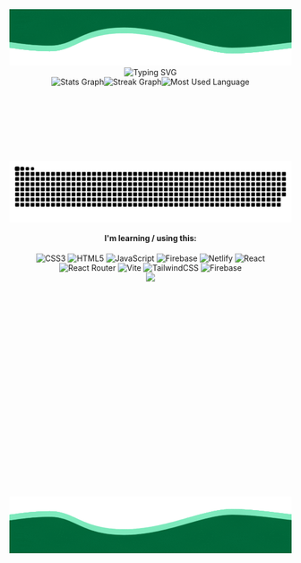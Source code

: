 <div
    style="
        display: flex;
        flex-direction: column;
        align-items: center;
        justify-content: center;
    "
>
    <div align="center">
        <img
            src="/waves2.gif"
            alt="Wave"
        />
    </div>
    <div align="center">
        <img
            src="https://readme-typing-svg.demolab.com?font=VT323&size=30&duration=1000&pause=1000&color=00F726&background=001F0400&center=true&vCenter=true&multiline=true&repeat=true&random=false&width=435&height=200&lines=Oh+hey+sup!+%3AD;-Joes131205-;-Joe+Steven-;-Beginner+Web+Developer-"
            alt="Typing SVG"
        />
    </div>
    <div align="center" style="display: flex; justify-content: center">
        <img
            src="https://github-readme-stats.vercel.app/api?username=Joes131205&theme=chartreuse-dark&hide_border=true&include_all_commits=false&count_private=true&hide_rank=true"
            alt="Stats Graph"
            height="150"
        />
        <img
            src="https://github-readme-streak-stats.herokuapp.com/?user=Joes131205&theme=chartreuse-dark&hide_border=true"
            alt="Streak Graph"
            height="150"
        />
        <img
            src="https://github-readme-stats.vercel.app/api/top-langs/?username=Joes131205&theme=chartreuse-dark&hide_border=true&include_all_commits=false&count_private=true&layout=compact"
            alt="Most Used Language"
            height="150"
        />
    </div>
    <img
        src="https://raw.githubusercontent.com/Joes131205/Joes131205/output/snake.svg"
        alt="Snake animation"
    />
    <h4 align="left">I'm learning / using this:</h4>
    <div align="center">
        <img
            src="https://img.shields.io/badge/css3-%231572B6.svg?style=for-the-badge&logo=css3&logoColor=white"
            alt="CSS3"
        />
        <img
            src="https://img.shields.io/badge/html5-%23E34F26.svg?style=for-the-badge&logo=html5&logoColor=white"
            alt="HTML5"
        />
        <img
            src="https://img.shields.io/badge/javascript-%23323330.svg?style=for-the-badge&logo=javascript&logoColor=%23F7DF1E"
            alt="JavaScript"
        />
        <img
            src="https://img.shields.io/badge/firebase-%23039BE5.svg?style=for-the-badge&logo=firebase"
            alt="Firebase"
        />
        <img
            src="https://img.shields.io/badge/netlify-%23000000.svg?style=for-the-badge&logo=netlify&logoColor=#00C7B7"
            alt="Netlify"
        />
        <img
            src="https://img.shields.io/badge/react-%2320232a.svg?style=for-the-badge&logo=react&logoColor=%2361DAFB"
            alt="React"
        />
        <img
            src="https://img.shields.io/badge/React_Router-CA4245?style=for-the-badge&logo=react-router&logoColor=white"
            alt="React Router"
        />
        <img
            src="https://img.shields.io/badge/vite-%23646CFF.svg?style=for-the-badge&logo=vite&logoColor=white"
            alt="Vite"
        />
        <img
            src="https://img.shields.io/badge/tailwindcss-%2338B2AC.svg?style=for-the-badge&logo=tailwind-css&logoColor=white"
            alt="TailwindCSS"
        />
        <img
            src="https://img.shields.io/badge/Firebase-039BE5?style=for-the-badge&logo=Firebase&logoColor=white"
            alt="Firebase"
        />
    </div>
    <img
        src="https://randommeme-five.vercel.app/"
        style="height: 400px"
        align="center"
    />
    <div align="center">
        <img
            src="/waves.gif"
            alt="Wave"
        />
    </div>
</div>
